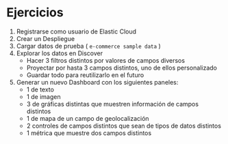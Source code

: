 # Ejercicios

1. Registrarse como usuario de Elastic Cloud
2. Crear un Despliegue
3. Cargar datos de prueba ( `e-commerce sample data` )
4. Explorar los datos en Discover
    - Hacer 3 filtros distintos por valores de campos diversos
    - Proyectar por hasta 3 campos distintos, uno de ellos personalizado
    - Guardar todo para reutilizarlo en el futuro
5. Generar un nuevo Dashboard con los siguientes paneles:
    - 1 de texto
    - 1 de imagen
    - 3 de gráficas distintas que muestren información de campos distintos
    - 1 de mapa de un campo de geolocalización
    - 2 controles de campos distintos que sean de tipos de datos distintos
    - 1 métrica que muestre dos campos distintos